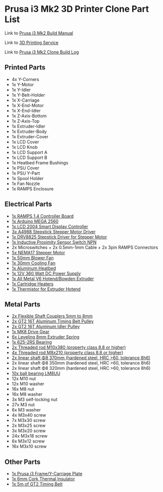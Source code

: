 # Prusa i3 Mk2 3D Printer Clone Part List

Link to [Prusa i3 Mk2 Build Manual](http://manual.prusa3d.com/c/Original_Prusa_i3_MK2_kit_assembly)

Link to [3D Printing Service](https://www.3dhubs.com)

Link to [Prusa i3 Mk2 Clone Build Log](https://prusaclone.wordpress.com)

## Printed Parts
* 4x Y-Corners
* 1x Y-Motor
* 1x Y-Idler
* 1x Y-Belt-Holder
* 1x X-Carriage
* 1x X-End-Motor
* 1x X-End-Idler
* 1x Z-Axis-Bottom
* 1x Z-Axis-Top
* 1x Extruder-Idler
* 1x Extruder-Body
* 1x Extruder-Cover
* 1x LCD Cover
* 1x LCD Knob
* 1x LCD Support A
* 1x LCD Support B
* 1x Heatbed Frame Bushings
* 1x PSU Cover
* 1x PSU Y-Part
* 1x Spool Holder
* 1x Fan Nozzle
* 1x RAMPS Enclosure

## Electrical Parts
* [1x RAMPS 1.4 Controller Board](https://reprapchampion.com/products/ramps-1-4-controller-board-for-reprap-3d-printer-prusa-i3-mendel-rostock-kossel?variant=7797665475)
* [1x Arduino MEGA 2560](https://reprapchampion.com/products/hot-mega2560-r3-atmega2560-16au-atmega-16u2-for-arduino-fast-us-shipping?variant=8090159939)
* [1x LCD 2004 Smart Display Controller](https://reprapchampion.com/products/lcd-2004-smart-display-controller-for-ramps-1-4-reprap-3d-printer-electronics?variant=7733035715)
* [3x A4988 Stepstick Stepper Motor Driver](https://reprapchampion.com/products/a4988-stepper-motor-driver-module-reprap-3d-printer-polulu-stepstick-ramps-1-4?variant=7591554435)
* [1x DRV8825 Stepstick Driver for Stepper Motor](https://reprapchampion.com/products/drv8825-stepstick-module-driver-stepper-motor-cnc-mill-3d-printer-ramps-reprap?variant=7734253571)
* [1x Inductive Proximity Sensor Switch NPN](https://reprapchampion.com/products/3d-printer-inductive-proximity-sensor-switch-npn-dc6-36v-bed-self-adjustment?variant=8089867139)
* 2x Microswitches + 2x 0.5mm-1mm Cable + 2x 3pin RAMPS Connectors
* [5x NEMA17 Stepper Motor](https://reprapchampion.com/products/40-oz-in-nema-17-stepper-motor?variant=886234379)
* [1x 50mm Blower Fan](https://reprapchampion.com/products/12v-blower-cooling-fan-5020-50x50x20mm-reprap-3d-printer-extruder-for-pla?variant=7740251907)
* [1x 30mm Cooling Fan](https://reprapchampion.com/collections/cooling-fans/products/12v-30mm-0-13a-cooling-fan-s3010-with-1-meter-long-wiring-3d-printer-extruder)
* [1x Aluminum Heatbed](https://reprapchampion.com/products/3d-printer-reprap-v2-aluminum-heated-bed-build-plate-w-12v-200w-heater-full-kit?variant=14033690822)
* [1x 12V 360 Watt DC Power Supply](https://reprapchampion.com/products/12v-dc-30a-360w-power-supply-reprap-3d-printer-led-strip-light-cnc-robtoics?variant=8082774147)
* [1x All Metal V6 Hotend/Bowden Extruder](https://reprapchampion.com/collections/hotend-parts/products/metal-only-parts-for-j-head-v6-hotend-1-75-0-4mm-3d-printer-bowden-or-direct)
* [1x Cartridge Heaters](https://reprapchampion.com/collections/hotend-parts/products/2-x-cartridge-heater-12v-or-24v-40w-for-prusa-3d-reprap-printer-extruder-hotend)
* [1x Thermistor for Extruder Hotend](https://reprapchampion.com/collections/hotend-parts/products/2017-version-hex-screw-in-m3-epcos-thermistor-for-3d-printer-extruder-hotend)

## Metal Parts
* [2x Flexible Shaft Couplers 5mm to 8mm](https://reprapchampion.com/products/flexible-shaft-coupler-5mm-to-8mm-for-cnc-routers-reprap-prusa-3d-printers?variant=7810585603)
* [2x GT2 16T Aluminum Timing Belt Pulley](https://reprapchampion.com/products/high-quality-gt2-16t-aluminum-timing-belt-pulley-reprap-3d-printer-prusa-i3?variant=7592675267)
* [2x GT2 16T Aluminum Idler Pulley](https://reprapchampion.com/products/3d-printer-idler-pulley-aluminum-dual-ball-bearing-3mm-bore-16-teeth-gt2-belt?variant=16298358022)
* [1x MK8 Drive Gear](https://reprapchampion.com/products/mk8-drive-gear-filament-pulley-reprap-3d-printer-extruder-5mm-bore-made-in-usa?variant=7846460803)
* [6x Leveling 8mm Extruder Spring](http://www.ebay.com/itm/12X-Leveling-8mm-Extruder-Spring-Reprap-Prusa-Mendel-3D-Printer-DIY-Accessories/331475728570?_trksid=p2385738.c100677.m4598&_trkparms=aid%3D222007%26algo%3DSIC.MBE%26ao%3D1%26asc%3D20160908110712%26meid%3D2e3725758d364667a2689b7ad8a22ce9%26pid%3D100677%26rk%3D1%26rkt%3D24%26sd%3D171715031399)
* [1x 625-2RS Bearing](http://www.ebay.com/itm/Qty-1-625-2RS-two-side-rubber-seals-bearing-625-rs-ball-bearings-625-rs-/131564072785?hash=item1ea1d46f51:g:oEgAAOxy5QtSB60X)
* [2x Threaded rod M10x380 (property class 8.8 or higher)](https://www.mcmaster.com/#standard-threaded-rods/=18ljoh9)
* [4x Threaded rod M8x210 (property class 8.8 or higher)](https://reprapchampion.com/collections/mechanical-components/products/3d-printer-z-axis-stainless-lead-screw-400mm-tr8x8-cnc-router-reprap-prusa-i3)
* [2x linear shaft Φ8 370mm (hardened steel, HRC >60, tolerance 8h6)](http://www.ebay.com/itm/8mm-x-1000mm-Linear-Shafts-Rods-Hard-Chrome-Meter-Stock-for-CNC-3D-Printers-/182405980017?_trksid=p2349526.m2548.l4275)
* 2x linear shaft Φ8 350mm (hardened steel, HRC >60, tolerance 8h6)
* 2x linear shaft Φ8 320mm (hardened steel, HRC >60, tolerance 8h6)
* [10x ball bearing LM8UU](https://reprapchampion.com/collections/linear-motion/products/lot-11-x-lm8uu-4-x-608zz-624zz-bearings-reprap-prusa-i3-rework-3d-printer)
* 12x M10 nut
* 12x M10 washer
* 16x M8 nut
* 16x M8 washer
* 3x M3 self-locking nut
* 27x M3 nut
* 6x M3 washer
* 4x M3x40 screw
* 7x M3x30 screw
* 2x M3x25 screw
* 3x M3x20 screw
* 24x M3x18 screw
* 6x M3x12 screw
* 16x M3x10 screw

## Other Parts
* [1x Prusa i3 Frame/Y-Carriage Plate](https://www.aliexpress.com/item/Prusa-i3-Rework-3D-printer-aluminum-frame-kit-RepRap-Prusa-i3-aluminum-frame-3D-Printer-DIY/32464829443.html?spm=2114.12010108.1000013.2.toXYCf&traffic_analysisId=recommend_2088_1_82199_new&scm=1007.13339.82199.0&pvid=f8ae53c3-5e21-481e-98bb-1e8a6d81b959&tpp=1)
* [1x 6mm Cork Thermal Insulator](http://www.ebay.com/itm/6mm-Cork-Thermal-Insulator-for-3d-printer-Reprap-Heat-bed-MK2a-or-MK3-heatbed-/291694823499?_trksid=p2385738.m2548.l4275)
* [1x 5m of GT2 Timing Belt](https://reprapchampion.com/products/5-meter-6mm-width-gt2-timing-belt-for-reprap-delta-3d-printer-kossel-rostock?variant=14726292166)
